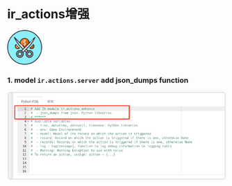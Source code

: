 # ir_actions增强

<img src="static/description/icon.png" width="80" height="auto"/>

### 1. model `ir.actions.server` add json_dumps function

![](static/description/code_snippet_1.png)

